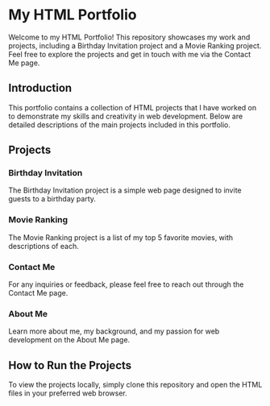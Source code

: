 # My HTML Portfolio

Welcome to my HTML Portfolio! This repository showcases my work and projects, including a Birthday Invitation project and a Movie Ranking project. Feel free to explore the projects and get in touch with me via the Contact Me page.

## Introduction

This portfolio contains a collection of HTML projects that I have worked on to demonstrate my skills and creativity in web development. Below are detailed descriptions of the main projects included in this portfolio.

## Projects

### Birthday Invitation

The Birthday Invitation project is a simple web page designed to invite guests to a birthday party.

### Movie Ranking

The Movie Ranking project is a list of my top 5 favorite movies, with descriptions of each.

### Contact Me

For any inquiries or feedback, please feel free to reach out through the Contact Me page.

### About Me

Learn more about me, my background, and my passion for web development on the About Me page.

## How to Run the Projects

To view the projects locally, simply clone this repository and open the HTML files in your preferred web browser.